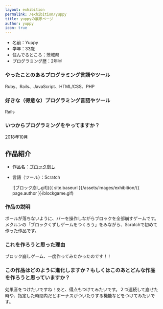 ```yaml
---
layout: exhibition
permalink: /exhibition/yuppy
title: yuppyの展示ページ
author: yuppy
icon: true
---
```

- 名前：Yuppy
- 学年：33歳
- 住んでるところ：茨城県
- プログラミング歴：2年半

### やったことのあるプログラミング言語やツール

Ruby、Rails、JavaScript、HTML/CSS、PHP

### 好きな（得意な）プログラミング言語やツール

Rails

### いつからプログラミングをやってますか？

2018年10月

## 作品紹介

- 作品名：[ブロック崩し](https://scratch.mit.edu/projects/519019526)
- 言語（ツール）：Scratch

    ![ブロック崩しgif]({{ site.baseurl }}/assets/images/exhibition/{{ page.author }}/blockgame.gif)

### 作品の説明

ボールが落ちないように、バーを操作しながらブロックを全部崩すゲームです。メクルンの「ブロックくずしゲームをつくろう」をみながら、Scratchで初めて作った作品です。

### これを作ろうと思った理由

ブロック崩しゲーム、一度作ってみたかったのです！！

### この作品はどのように進化しますか？もしくはこのあとどんな作品を作ろうと思っていますか？

効果音をつけたいですね！あと、得点もつけてみたいです。２つ連続して崩せた時や、指定した時間内だとボーナスがついたりする機能などをつけてみたいです。
